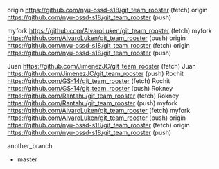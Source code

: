 origin	https://github.com/nyu-ossd-s18/git_team_rooster (fetch)
origin	https://github.com/nyu-ossd-s18/git_team_rooster (push)

myfork	https://github.com/AlvaroLuken/git_team_rooster (fetch)
myfork	https://github.com/AlvaroLuken/git_team_rooster (push)
origin	https://github.com/nyu-ossd-s18/git_team_rooster (fetch)
origin	https://github.com/nyu-ossd-s18/git_team_rooster (push)

Juan	https://github.com/JimenezJC/git_team_rooster (fetch)
Juan	https://github.com/JimenezJC/git_team_rooster (push)
Rochit	https://github.com/GS-14/git_team_rooster (fetch)
Rochit	https://github.com/GS-14/git_team_rooster (push)
Rokney	https://github.com/Rantahu/git_team_rooster (fetch)
Rokney	https://github.com/Rantahu/git_team_rooster (push)
myfork	https://github.com/AlvaroLuken/git_team_rooster (fetch)
myfork	https://github.com/AlvaroLuken/git_team_rooster (push)
origin	https://github.com/nyu-ossd-s18/git_team_rooster (fetch)
origin	https://github.com/nyu-ossd-s18/git_team_rooster (push)

  another_branch
* master
